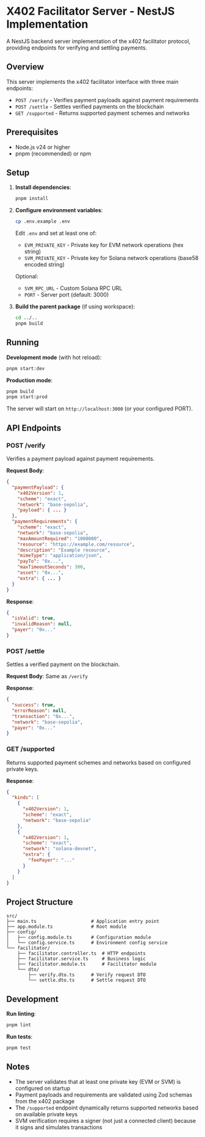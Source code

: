 # X402 Facilitator Server - NestJS Implementation

A NestJS backend server implementation of the x402 facilitator protocol, providing endpoints for verifying and settling payments.

## Overview

This server implements the x402 facilitator interface with three main endpoints:

- `POST /verify` - Verifies payment payloads against payment requirements
- `POST /settle` - Settles verified payments on the blockchain
- `GET /supported` - Returns supported payment schemes and networks

## Prerequisites

- Node.js v24 or higher
- pnpm (recommended) or npm

## Setup

1. **Install dependencies**:
   ```bash
   pnpm install
   ```

2. **Configure environment variables**:
   ```bash
   cp .env.example .env
   ```

   Edit `.env` and set at least one of:
   - `EVM_PRIVATE_KEY` - Private key for EVM network operations (hex string)
   - `SVM_PRIVATE_KEY` - Private key for Solana network operations (base58 encoded string)

   Optional:
   - `SVM_RPC_URL` - Custom Solana RPC URL
   - `PORT` - Server port (default: 3000)

3. **Build the parent package** (if using workspace):
   ```bash
   cd ../..
   pnpm build
   ```

## Running

**Development mode** (with hot reload):
```bash
pnpm start:dev
```

**Production mode**:
```bash
pnpm build
pnpm start:prod
```

The server will start on `http://localhost:3000` (or your configured PORT).

## API Endpoints

### POST /verify

Verifies a payment payload against payment requirements.

**Request Body**:
```json
{
  "paymentPayload": {
    "x402Version": 1,
    "scheme": "exact",
    "network": "base-sepolia",
    "payload": { ... }
  },
  "paymentRequirements": {
    "scheme": "exact",
    "network": "base-sepolia",
    "maxAmountRequired": "1000000",
    "resource": "https://example.com/resource",
    "description": "Example resource",
    "mimeType": "application/json",
    "payTo": "0x...",
    "maxTimeoutSeconds": 300,
    "asset": "0x...",
    "extra": { ... }
  }
}
```

**Response**:
```json
{
  "isValid": true,
  "invalidReason": null,
  "payer": "0x..."
}
```

### POST /settle

Settles a verified payment on the blockchain.

**Request Body**: Same as `/verify`

**Response**:
```json
{
  "success": true,
  "errorReason": null,
  "transaction": "0x...",
  "network": "base-sepolia",
  "payer": "0x..."
}
```

### GET /supported

Returns supported payment schemes and networks based on configured private keys.

**Response**:
```json
{
  "kinds": [
    {
      "x402Version": 1,
      "scheme": "exact",
      "network": "base-sepolia"
    },
    {
      "x402Version": 1,
      "scheme": "exact",
      "network": "solana-devnet",
      "extra": {
        "feePayer": "..."
      }
    }
  ]
}
```

## Project Structure

```
src/
├── main.ts                    # Application entry point
├── app.module.ts              # Root module
├── config/
│   ├── config.module.ts       # Configuration module
│   └── config.service.ts      # Environment config service
└── facilitator/
    ├── facilitator.controller.ts  # HTTP endpoints
    ├── facilitator.service.ts     # Business logic
    ├── facilitator.module.ts      # Facilitator module
    └── dto/
        ├── verify.dto.ts      # Verify request DTO
        └── settle.dto.ts      # Settle request DTO
```

## Development

**Run linting**:
```bash
pnpm lint
```

**Run tests**:
```bash
pnpm test
```

## Notes

- The server validates that at least one private key (EVM or SVM) is configured on startup
- Payment payloads and requirements are validated using Zod schemas from the x402 package
- The `/supported` endpoint dynamically returns supported networks based on available private keys
- SVM verification requires a signer (not just a connected client) because it signs and simulates transactions

